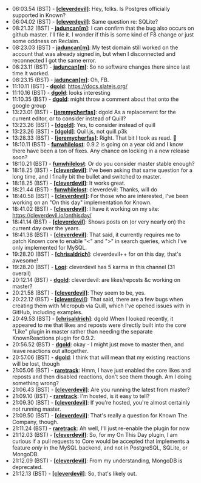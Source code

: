* <a id="06:03.54">06:03.54 (BST)</a> - __[[cleverdevil]](https://github.com/[cleverdevil])__: Hey, folks. Is Postgres officially supported in Known?
* <a id="06:04.02">06:04.02 (BST)</a> - __[[cleverdevil]](https://github.com/[cleverdevil])__: Same question re: SQLite?
* <a id="08:21.32">08:21.32 (BST)</a> - __[jaduncan[m]](https://github.com/jaduncan[m])__: I can confirm that the bug also occurs on github master. I'll file it. I wonder if this is some kind of F8 change or just some oddness on Reclaim.
* <a id="08:23.03">08:23.03 (BST)</a> - __[jaduncan[m]](https://github.com/jaduncan[m])__: My test domain still worked on the account that was already signed in, but when I disconnected and reconnected I got the same error.
* <a id="08:23.11">08:23.11 (BST)</a> - __[jaduncan[m]](https://github.com/jaduncan[m])__: So no software changes there since last time it worked.
* <a id="08:23.15">08:23.15 (BST)</a> - __[jaduncan[m]](https://github.com/jaduncan[m])__: Oh, FB.
* <a id="11:10.11">11:10.11 (BST)</a> - __[dgold](https://github.com/dgold)__: https://docs.slatejs.org/
* <a id="11:10.16">11:10.16 (BST)</a> - __[dgold](https://github.com/dgold)__: looks interesting
* <a id="11:10.35">11:10.35 (BST)</a> - __[dgold](https://github.com/dgold)__: might throw a comment about that onto the google group
* <a id="13:23.01">13:23.01 (BST)</a> - __[[jeremycherfas]](https://github.com/[jeremycherfas])__: dgold As a replacement for the current editor, or to consider instead of Quill?
* <a id="13:23.26">13:23.26 (BST)</a> - __[[dgold]](https://github.com/[dgold])__: Yes, to consider instead of quill
* <a id="13:23.26">13:23.26 (BST)</a> - __[[dgold]](https://github.com/[dgold])__: Quill.js, not quill.p3k
* <a id="13:28.33">13:28.33 (BST)</a> - __[[jeremycherfas]](https://github.com/[jeremycherfas])__: Right. That bit I took as read. 🙂
* <a id="18:10.11">18:10.11 (BST)</a> - __[funwhilelost](https://github.com/funwhilelost)__: 0.9.2 is going on a year old and I know there have been a ton of fixes.  Any chance on locking in a new release soon?
* <a id="18:10.21">18:10.21 (BST)</a> - __[funwhilelost](https://github.com/funwhilelost)__: Or do you consider master stable enough?
* <a id="18:18.25">18:18.25 (BST)</a> - __[[cleverdevil]](https://github.com/[cleverdevil])__: I've been asking that same question for a long time, and I finally bit the bullet and switched to master.
* <a id="18:18.25">18:18.25 (BST)</a> - __[[cleverdevil]](https://github.com/[cleverdevil])__: It works great.
* <a id="18:21.44">18:21.44 (BST)</a> - __[funwhilelost](https://github.com/funwhilelost)__: cleverdevil: Thanks, will do
* <a id="18:40.58">18:40.58 (BST)</a> - __[[cleverdevil]](https://github.com/[cleverdevil])__: For those who are interested, I've been working on an "On this day" implementation for Known.
* <a id="18:41.02">18:41.02 (BST)</a> - __[[cleverdevil]](https://github.com/[cleverdevil])__: I have it working on my site: https://cleverdevil.io/onthisday/
* <a id="18:41.14">18:41.14 (BST)</a> - __[[cleverdevil]](https://github.com/[cleverdevil])__: Shows posts on (or very nearly on) the current day over the years.
* <a id="18:41.38">18:41.38 (BST)</a> - __[[cleverdevil]](https://github.com/[cleverdevil])__: That said, it currently requires me to patch Known core to enable "<" and ">" in search queries, which I've only implemented for MySQL.
* <a id="19:28.20">19:28.20 (BST)</a> - __[[chrisaldrich]](https://github.com/[chrisaldrich])__: cleverdevil++ for on this day, that's awesome!
* <a id="19:28.20">19:28.20 (BST)</a> - __[Loqi](https://github.com/Loqi)__: cleverdevil has 5 karma in this channel (31 overall)
* <a id="20:12.14">20:12.14 (BST)</a> - __[dgold](https://github.com/dgold)__: cleverdevil: are likes/reposts &c working on master?
* <a id="20:21.58">20:21.58 (BST)</a> - __[[cleverdevil]](https://github.com/[cleverdevil])__: They seem to be, yes.
* <a id="20:22.12">20:22.12 (BST)</a> - __[[cleverdevil]](https://github.com/[cleverdevil])__: That said, there are a few bugs when creating them with Micropub via Quill, which I've opened issues with in GitHub, including examples.
* <a id="20:49.53">20:49.53 (BST)</a> - __[[chrisaldrich]](https://github.com/[chrisaldrich])__: dgold When I looked recently, it appeared to me that likes and reposts were directly built into the core "Like" plugin in master rather than needing the separate KnownReactions plugin for 0.9.2.
* <a id="20:56.52">20:56.52 (BST)</a> - __[dgold](https://github.com/dgold)__: okay - I might just move to master then, and leave reactions out altogether.
* <a id="20:57.06">20:57.06 (BST)</a> - __[dgold](https://github.com/dgold)__: I think that will mean that my existing reactions will be lost, though
* <a id="21:05.06">21:05.06 (BST)</a> - __[raretrack](https://github.com/raretrack)__: Hmm, I have just enabled the core likes and reposts and then disabled reactions, don't see them though. Am I doing something wrong?
* <a id="21:06.43">21:06.43 (BST)</a> - __[[cleverdevil]](https://github.com/[cleverdevil])__: Are you running the latest from master?
* <a id="21:09.10">21:09.10 (BST)</a> - __[raretrack](https://github.com/raretrack)__: I'm hosted, is it easy to tell?
* <a id="21:09.30">21:09.30 (BST)</a> - __[[cleverdevil]](https://github.com/[cleverdevil])__: If you're hosted, you're almost certainly not running master.
* <a id="21:09.50">21:09.50 (BST)</a> - __[[cleverdevil]](https://github.com/[cleverdevil])__: That's really a question for Known The Company, though.
* <a id="21:11.24">21:11.24 (BST)</a> - __[raretrack](https://github.com/raretrack)__: Ah well, I'll just re-enable the plugin for now
* <a id="21:12.03">21:12.03 (BST)</a> - __[[cleverdevil]](https://github.com/[cleverdevil])__: So, for my On This Day plugin, I am curious if a pull requests to Core would be accepted that implements a feature *only* in the MySQL backend, and not in PostgreSQL, SQLite, or MongoDB.
* <a id="21:12.09">21:12.09 (BST)</a> - __[[cleverdevil]](https://github.com/[cleverdevil])__: From my understanding, MongoDB is deprecated.
* <a id="21:12.13">21:12.13 (BST)</a> - __[[cleverdevil]](https://github.com/[cleverdevil])__: So, that's likely out.
